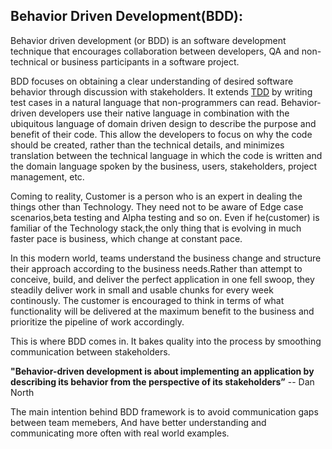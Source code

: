 
## Behavior Driven Development(BDD):

   Behavior driven development (or BDD) is an software development technique that encourages collaboration between developers, QA and non-technical or business participants in a software project.

   BDD focuses on obtaining a clear understanding of desired software behavior through discussion with stakeholders. It extends [TDD](docs/tdd-introduction) by writing test cases in a natural language that non-programmers can read. Behavior-driven developers use their native language in combination with the ubiquitous language of domain driven design to describe the purpose and benefit of their code. This allow the developers to focus on why the code should be created, rather than the technical details, and minimizes translation between the technical language in which the code is written and the domain language spoken by the business, users, stakeholders, project management, etc.
     
   Coming to reality, Customer is a person who is an expert in dealing the things other than Technology. They need not to be aware of Edge case scenarios,beta testing and Alpha testing and so on. Even if he(customer) is familiar of the Technology stack,the only thing that is evolving in much faster pace is business, which change at constant pace.
     
   In this modern world, teams understand the business change and structure their approach according to the business needs.Rather than attempt to conceive, build, and deliver the perfect application in one fell swoop, they steadily deliver work in small and usable chunks for every week continously.  The customer is encouraged to think in terms of what functionality will be delivered at the maximum benefit to the business and prioritize the pipeline of work accordingly.
     
   This is where BDD comes in.  It bakes quality into the process by smoothing communication between stakeholders.  
  
   **"Behavior-driven development is about implementing an application by describing its behavior from the perspective of its stakeholders”** -- Dan North
   
  The main intention behind BDD framework is to avoid communication gaps between team memebers, And have better understanding and communicating more often with real world examples.

